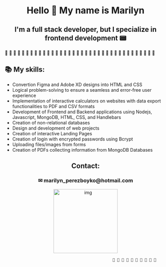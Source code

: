 <div align="center">
  <h1>Hello 👋 My name is Marilyn</<h1>
    <h2>I'm a full stack developer, but I specialize in frontend development 📟</h2>
</div>

🌺 🌺 🌺 🌺 🌺 🌺 🌺 🌺 🌺 🌺 🌺 🌺 🌺 🌺 🌺 🌺 🌺 🌺 🌺 🌺 🌺 🌺 🌺 🌺 🌺 🌺 🌺 🌺 🌺 🌺 🌺 🌺 🌺 🌺 🌺 🌺 
  
<div align="left">
  <h2>📚 My skills: </h2>
    <ul align="left">
      <li>Convertion Figma and Adobe XD designs into HTML and CSS</li>
      <li>Logical problem-solving to ensure a seamless and error-free user experience</li>
      <li>Implementation of interactive calculators on websites with data export functionalities to PDF and CSV formats</li>
      <li>Development of Frontend and Backend applications using Nodejs, Javascript, MongoDB, HTML, CSS, and Handlebars</li>
      <li>Creation of non-relational databases</li>
      <li>Design and development of web projects</li>
      <li>Creation of interactive Landing Pages</li>
      <li>Creation of login with encrypted passwords using Bcrypt</li>
      <li>Uploading files/images from forms</li>
      <li>Creation of PDFs collecting information from MongoDB Databases</li>
    </lu>
</div>

<div align="center">
  <h2>Contact:</<h2>
    <h3>✉ marilyn_perezboyko@hotmail.com</h3>
</div>


<div align="center">
  <img align="center" alt="img" src="https://cdn.picrew.me/shareImg/org/202304/1955517_qgrL0z5A.png" height="200" width="200">
</div>

  

 
                                                   🌺 🌺 🌺 🌺 🌺 🌺 🌺 🌺 🌺 🌺
                                                  


 

